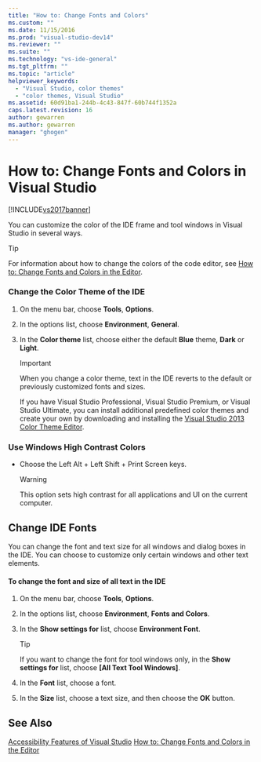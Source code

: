 ```yaml
---
title: "How to: Change Fonts and Colors"
ms.custom: ""
ms.date: 11/15/2016
ms.prod: "visual-studio-dev14"
ms.reviewer: ""
ms.suite: ""
ms.technology: "vs-ide-general"
ms.tgt_pltfrm: ""
ms.topic: "article"
helpviewer_keywords:
  - "Visual Studio, color themes"
  - "color themes, Visual Studio"
ms.assetid: 60d91ba1-244b-4c43-847f-60b744f1352a
caps.latest.revision: 16
author: gewarren
ms.author: gewarren
manager: "ghogen"
---
```

# How to: Change Fonts and Colors in Visual Studio
[!INCLUDE[vs2017banner](../includes/vs2017banner.md)]

You can customize the color of the IDE frame and tool windows in Visual Studio in several ways.

> [!TIP]
>  For information about how to change the colors of the code editor, see [How to: Change Fonts and Colors in the Editor](../ide/reference/how-to-change-fonts-and-colors-in-the-editor.md).

### Change the Color Theme of the IDE

1.  On the menu bar, choose **Tools**, **Options**.

2.  In the options list, choose **Environment**, **General**.

3.  In the **Color theme** list, choose either the default **Blue** theme, **Dark** or **Light**.

    > [!IMPORTANT]
    >  When you change a color theme, text in the IDE reverts to the default or previously customized fonts and sizes.
    >
    >  If you have Visual Studio Professional, Visual Studio Premium, or Visual Studio Ultimate, you can install additional predefined color themes and create your own by downloading and installing the [Visual Studio 2013 Color Theme Editor](http://visualstudiogallery.msdn.microsoft.com/9e08e5d3-6eb4-4e73-a045-6ea2a5cbdabe).

### Use Windows High Contrast Colors

-   Choose the Left Alt + Left Shift + Print Screen keys.

    > [!WARNING]
    >  This option sets high contrast for all applications and UI on the current computer.

## Change IDE Fonts
 You can change the font and text size for all windows and dialog boxes in the IDE. You can choose to customize only certain windows and other text elements.

#### To change the font and size of all text in the IDE

1.  On the menu bar, choose **Tools**, **Options**.

2.  In the options list, choose **Environment**, **Fonts and Colors**.

3.  In the **Show settings for** list, choose **Environment Font**.

    > [!TIP]
    >  If you want to change the font for tool windows only, in the **Show settings for** list, choose **[All Text Tool Windows]**.

4.  In the **Font** list, choose a font.

5.  In the **Size** list, choose a text size, and then choose the **OK** button.

## See Also
 [Accessibility Features of Visual Studio](../ide/reference/accessibility-features-of-visual-studio.md)
 [How to: Change Fonts and Colors in the Editor](../ide/reference/how-to-change-fonts-and-colors-in-the-editor.md)
